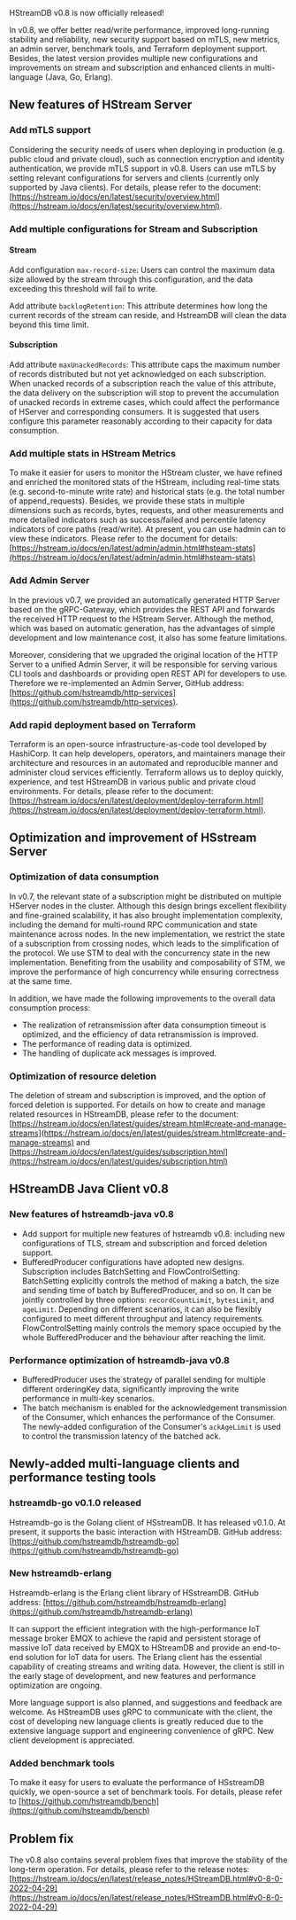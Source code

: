 HStreamDB v0.8 is now officially released!

In v0.8, we offer better read/write performance, improved long-running stability and reliability, new security support based on mTLS, new metrics, an admin server, benchmark tools, and Terraform deployment support. Besides, the latest version provides multiple new configurations and improvements on stream and subscription and enhanced clients in multi-language (Java, Go, Erlang). 

## New features of HStream Server

### Add mTLS support

Considering the security needs of users when deploying in production (e.g. public cloud and private cloud), such as connection encryption and identity authentication, we provide mTLS support in v0.8. Users can use mTLS by setting relevant configurations for servers and clients (currently only supported by Java clients). For details, please refer to the document: [https://hstream.io/docs/en/latest/security/overview.html](https://hstream.io/docs/en/latest/security/overview.html).

### Add multiple configurations for Stream and Subscription

#### Stream

Add configuration `max-record-size`: Users can control the maximum data size allowed by the stream through this configuration, and the data exceeding this threshold will fail to write.

Add attribute `backlogRetention`: This attribute determines how long the current records of the stream can reside, and HstreamDB will clean the data beyond this time limit.

#### Subscription

Add attribute `maxUnackedRecords`: This attribute caps the maximum number of records distributed but not yet acknowledged on each subscription. When unacked records of a subscription reach the value of this attribute, the data delivery on the subscription will stop to prevent the accumulation of unacked records in extreme cases, which could affect the performance of HServer and corresponding consumers. It is suggested that users configure this parameter reasonably according to their capacity for data consumption.

### **Add multiple stats in HStream Metrics**

To make it easier for users to monitor the HStream cluster, we have refined and enriched the monitored stats of the HStream, including real-time stats (e.g. second-to-minute write rate) and historical stats (e.g. the total number of append_requests). Besides, we provide these stats in multiple dimensions such as records, bytes, requests, and other measurements and more detailed indicators such as success/failed and percentile latency indicators of core paths (read/write). At present, you can use hadmin can to view these indicators. Please refer to the document for details:[https://hstream.io/docs/en/latest/admin/admin.html#hsteam-stats](https://hstream.io/docs/en/latest/admin/admin.html#hsteam-stats) 

### Add Admin Server

In the previous v0.7, we provided an automatically generated HTTP Server based on the gRPC-Gateway, which provides the REST API and forwards the received HTTP request to the HStream Server. Although the method, which was based on automatic generation, has the advantages of simple development and low maintenance cost, it also has some feature limitations.

Moreover, considering that we upgraded the original location of the HTTP Server to a unified Admin Server, it will be responsible for serving various CLI tools and dashboards or providing open REST API for developers to use. Therefore we re-implemented an Admin Server, GitHub address: [https://github.com/hstreamdb/http-services](https://github.com/hstreamdb/http-services).

### Add rapid deployment based on Terraform

Terraform is an open-source infrastructure-as-code tool developed by HashiCorp. It can help developers, operators, and maintainers manage their architecture and resources in an automated and reproducible manner and administer cloud services efficiently. Terraform allows us to deploy quickly, experience, and test HStreamDB in various public and private cloud environments. For details, please refer to the document: [https://hstream.io/docs/en/latest/deployment/deploy-terraform.html](https://hstream.io/docs/en/latest/deployment/deploy-terraform.html). 

## Optimization and improvement of HSstream Server 

### Optimization of data consumption

In v0.7, the relevant state of a subscription might be distributed on multiple HServer nodes in the cluster. Although this design brings excellent flexibility and fine-grained scalability, it has also brought implementation complexity, including the demand for multi-round RPC communication and state maintenance across nodes. In the new implementation, we restrict the state of a subscription from crossing nodes, which leads to the simplification of the protocol. We use STM to deal with the concurrency state in the new implementation. Benefiting from the usability and composability of STM, we improve the performance of high concurrency while ensuring correctness at the same time.

In addition, we have made the following improvements to the overall data consumption process:

- The realization of retransmission after data consumption timeout is optimized, and the efficiency of data retransmission is improved.
- The performance of reading data is optimized.
- The handling of duplicate ack messages is improved.

### Optimization of resource deletion

The deletion of stream and subscription is improved, and the option of forced deletion is supported. For details on how to create and manage related resources in HStreamDB, please refer to the document:  [https://hstream.io/docs/en/latest/guides/stream.html#create-and-manage-streams](https://hstream.io/docs/en/latest/guides/stream.html#create-and-manage-streams) and [https://hstream.io/docs/en/latest/guides/subscription.html](https://hstream.io/docs/en/latest/guides/subscription.html)  

## HStreamDB Java Client v0.8 

### New features of hstreamdb-java v0.8

- Add support for multiple new features of hstreamdb v0.8: including new configurations of TLS, stream and subscription and forced deletion support.
- BufferedProducer configurations have adopted new designs. Subscription includes BatchSetting and FlowControlSetting: BatchSetting explicitly controls the method of making a batch, the size and sending time of batch by BufferedProducer, and so on. It can be jointly controlled by three options: `recordCountLimit`, `bytesLimit`, and `ageLimit`. Depending on different scenarios, it can also be flexibly configured to meet different throughput and latency requirements. FlowControlSetting mainly controls the memory space occupied by the whole BufferedProducer and the behaviour after reaching the limit.

### Performance optimization of hstreamdb-java v0.8

- BufferedProducer uses the strategy of parallel sending for multiple different orderingKey data, significantly improving the write performance in multi-key scenarios.
- The batch mechanism is enabled for the acknowledgement transmission of the Consumer, which enhances the performance of the Consumer. The newly-added configuration of the Consumer's `ackAgeLimit` is used to control the transmission latency of the batched ack.

## Newly-added multi-language clients and performance testing tools

### hstreamdb-go v0.1.0 released

Hstreamdb-go is the Golang client of HSstreamDB. It has released v0.1.0. At present, it supports the basic interaction with HStreamDB. GitHub address:[https://github.com/hstreamdb/hstreamdb-go](https://github.com/hstreamdb/hstreamdb-go) 

### New hstreamdb-erlang

Hstreamdb-erlang is the Erlang client library of HSstreamDB. GitHub address: [https://github.com/hstreamdb/hstreamdb-erlang](https://github.com/hstreamdb/hstreamdb-erlang)

It can support the efficient integration with the high-performance IoT message broker EMQX to achieve the rapid and persistent storage of massive IoT data received by EMQX to HStreamDB and provide an end-to-end solution for IoT data for users. The Erlang client has the essential capability of creating streams and writing data. However, the client is still in the early stage of development, and new features and performance optimization are ongoing.

More language support is also planned, and suggestions and feedback are welcome. As HStreamDB uses gRPC to communicate with the client, the cost of developing new language clients is greatly reduced due to the extensive language support and engineering convenience of gRPC. New client development is appreciated.

### Added benchmark tools

To make it easy for users to evaluate the performance of HSstreamDB quickly, we open-source a set of benchmark tools. For details, please refer to  [https://github.com/hstreamdb/bench](https://github.com/hstreamdb/bench) 

## Problem fix

The v0.8 also contains several problem fixes that improve the stability of the long-term operation. For details, please refer to the release notes:  [https://hstream.io/docs/en/latest/release_notes/HStreamDB.html#v0-8-0-2022-04-29](https://hstream.io/docs/en/latest/release_notes/HStreamDB.html#v0-8-0-2022-04-29)
